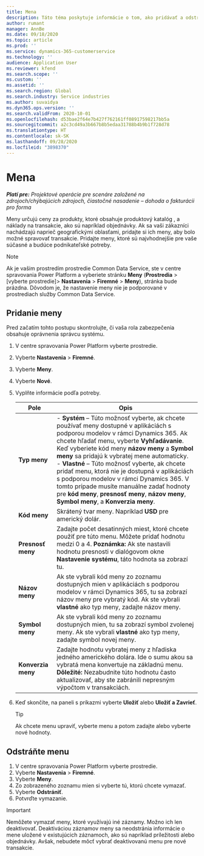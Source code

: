 ```yaml
---
title: Mena
description: Táto téma poskytuje informácie o tom, ako pridávať a odstraňovať typy mien v Project Operations.
author: rumant
manager: AnnBe
ms.date: 09/18/2020
ms.topic: article
ms.prod: ''
ms.service: dynamics-365-customerservice
ms.technology: ''
audience: Application User
ms.reviewer: kfend
ms.search.scope: ''
ms.custom: ''
ms.assetid: ''
ms.search.region: Global
ms.search.industry: Service industries
ms.author: suvaidya
ms.dyn365.ops.version: ''
ms.search.validFrom: 2020-10-01
ms.openlocfilehash: d53bae2f64e7b427f762161ff08917598217bb5a
ms.sourcegitcommit: a2c3cd49a3b667b8b5edaa31788b4b9b1f728d78
ms.translationtype: HT
ms.contentlocale: sk-SK
ms.lasthandoff: 09/28/2020
ms.locfileid: "3898370"
---
```

# <a name="currency"></a>Mena

_**Platí pre:** Projektové operácie pre scenáre založené na zdrojoch/chýbajúcich zdrojoch, čiastočné nasadenie – dohoda o fakturácii pro forma_

Meny určujú ceny za produkty, ktoré obsahuje produktový katalóg , a náklady na transakcie, ako sú napríklad objednávky. Ak sa vaši zákazníci nachádzajú naprieč geografickými oblasťami, pridajte si ich meny, aby bolo možné spravovať transakcie. Pridajte meny, ktoré sú najvhodnejšie pre vaše súčasné a budúce podnikateľské potreby.  

> [!NOTE]
> Ak je vašim prostredím prostredie Common Data Service, ste v centre spravovania Power Platform a vyberiete stránku **Meny** (**Prostredia** > [vyberte prostredie]> **Nastavenia** > **Firemné** > **Meny**), stránka bude prázdna. Dôvodom je, že nastavenie meny nie je podporované v prostrediach služby Common Data Service.

## <a name="add-a-currency"></a>Pridanie meny  
Pred začatím tohto postupu skontrolujte, či vaša rola zabezpečenia obsahuje oprávnenia správcu systému. 

1. V centre spravovania Power Platform vyberte prostredie. 
2. Vyberte **Nastavenia** > **Firemné**.
3. Vyberte **Meny**.  
4. Vyberte **Nové**.  
5. Vyplňte informácie podľa potreby.  


   |          Pole          |                                                                                                                                                                                                                                                                                                                                                                            Opis                                                                                                                                                                                                                                                                                                                                                                            |
   |-------------------------|-------------------------------------------------------------------------------------------------------------------------------------------------------------------------------------------------------------------------------------------------------------------------------------------------------------------------------------------------------------------------------------------------------------------------------------------------------------------------------------------------------------------------------------------------------------------------------------------------------------------------------------------------------------------------------------------------------------------------------------------------------------------|
   |    **Typ meny**    | - **Systém** – Túto možnosť vyberte, ak chcete používať meny dostupné v aplikáciách s podporou modelov v rámci Dynamics 365. Ak chcete hľadať menu, vyberte **Vyhľadávanie**. Keď vyberiete kód meny **názov meny** a **Symbol meny** sa pridajú k vybratej mene automaticky.<br />- **Vlastné** – Túto možnosť vyberte, ak chcete pridať menu, ktorá nie je dostupná v aplikáciách s podporou modelov v rámci Dynamics 365. V tomto prípade musíte manuálne zadať hodnoty pre **kód meny**, **presnosť meny**, **názov meny**, **Symbol meny**, a **Konverzia meny**. |
   |    **Kód meny**    |                                                                                                                                                                                                                                                                                                                                            Skrátený tvar meny. Napríklad **USD** pre americký dolár.                                                                                                                                                                                                                                                                                                                                            |
   | **Presnosť meny**  |                                                                                                                                                                                  Zadajte počet desatinných miest, ktoré chcete použiť pre túto menu.  Môžete pridať hodnotu medzi 0 a 4. **Poznámka:**  Ak ste nastavili hodnotu presnosti v dialógovom okne **Nastavenie systému**, táto hodnota sa zobrazí tu.                                                                                                                                                                                  |
   |    **Názov meny**    |                                                                                                                                                                                                                                         Ak ste vybrali kód meny zo zoznamu dostupných mien v aplikáciách s podporou modelov v rámci Dynamics 365, tu sa zobrazí názov meny pre vybratý kód. Ak ste vybrali **vlastné** ako typ meny, zadajte názov meny.                                                                                                                                                                                                                                          |
   |   **Symbol meny**   |                                                                                                                                                                                                                                                                      Ak ste vybrali kód meny zo zoznamu dostupných mien, tu sa zobrazí symbol zvolenej meny. Ak ste vybrali **vlastné** ako typ meny, zadajte symbol novej meny.                                                                                                                                                                                                                                                                       |
   | **Konverzia meny** |                                                                                                                                                                                                                                     Zadajte hodnotu vybratej meny z hľadiska jedného amerického dolára. Ide o sumu akou sa vybratá mena konvertuje na základnú menu. **Dôležité:**  Nezabudnite túto hodnotu často aktualizovať, aby ste zabránili nepresným výpočtom v transakciách.                                                                                                                                                                                                                                      |


6. Keď skončíte, na paneli s príkazmi vyberte **Uložiť** alebo **Uložiť a Zavrieť**.  

   > [!TIP]
   >  Ak chcete menu upraviť, vyberte menu a potom zadajte alebo vyberte nové hodnoty.  

## <a name="delete-a-currency"></a>Odstráňte menu  

1. V centre spravovania Power Platform vyberte prostredie. 
2. Vyberte **Nastavenia** > **Firemné**.
3. Vyberte **Meny**.  
4. Zo zobrazeného zoznamu mien si vyberte tú, ktorú chcete vymazať.  
5. Vyberte **Odstrániť**.  
6. Potvrďte vymazanie.  

> [!IMPORTANT]
>  Nemôžete vymazať meny, ktoré využívajú iné záznamy. Možno ich len deaktivovať. Deaktiváciou záznamov meny sa neodstránia informácie o mene uložené v existujúcich záznamoch, ako sú napríklad príležitosti alebo objednávky. Avšak, nebudete môcť vybrať deaktivovanú menu pre nové transakcie.  
